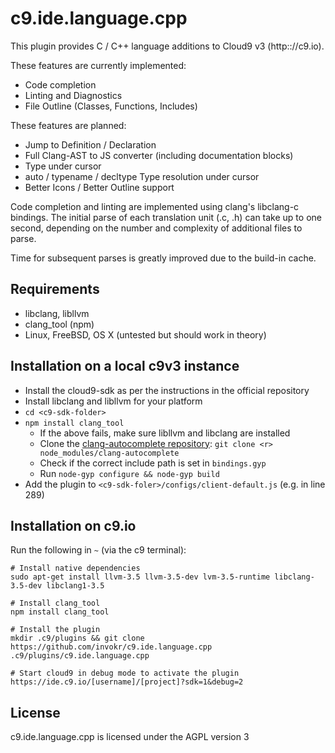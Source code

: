 c9.ide.language.cpp
===================

This plugin provides C / C++ language additions to Cloud9 v3 (http:://c9.io).

These features are currently implemented:

 * Code completion
 * Linting and Diagnostics
 * File Outline (Classes, Functions, Includes)

These features are planned:
 
 * Jump to Definition / Declaration
 * Full Clang-AST to JS converter (including documentation blocks)
 * Type under cursor
 * auto / typename / decltype Type resolution under cursor
 * Better Icons / Better Outline support

Code completion and linting are implemented using clang's libclang-c bindings.
The initial parse of each translation unit (.c, .h) can take up to one second,
depending on the number and complexity of additional files to parse.

Time for subsequent parses is greatly improved due to the build-in cache.


Requirements
------------

 * libclang, libllvm
 * clang_tool (npm)
 * Linux, FreeBSD, OS X (untested but should work in theory)

Installation on a local c9v3 instance
-------------------------------------

 * Install the cloud9-sdk as per the instructions in the official repository
 * Install libclang and libllvm for your platform
 * `cd <c9-sdk-folder>`
 * `npm install clang_tool`
   * If the above fails, make sure libllvm and libclang are installed
   * Clone the [clang-autocomplete repository](https://github.com/invokr/clang-autocomplete): `git clone <r> node_modules/clang-autocomplete`
   * Check if the correct include path is set in `bindings.gyp`
   * Run `node-gyp configure && node-gyp build`
 * Add the plugin to `<c9-sdk-foler>/configs/client-default.js` (e.g. in line 289)

Installation on c9.io
---------------------

Run the following in `~` (via the c9 terminal):

    # Install native dependencies
    sudo apt-get install llvm-3.5 llvm-3.5-dev lvm-3.5-runtime libclang-3.5-dev libclang1-3.5

    # Install clang_tool
    npm install clang_tool

    # Install the plugin
    mkdir .c9/plugins && git clone https://github.com/invokr/c9.ide.language.cpp .c9/plugins/c9.ide.language.cpp

    # Start cloud9 in debug mode to activate the plugin
    https://ide.c9.io/[username]/[project]?sdk=1&debug=2

License
-------

c9.ide.language.cpp is licensed under the AGPL version 3